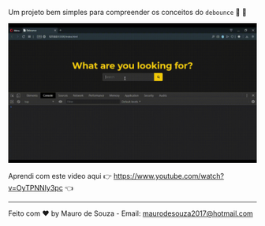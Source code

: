 Um projeto bem simples para compreender os conceitos do `debounce` :tennis: :tennis:

![App gif](.github/app.gif)

Aprendi com este video aqui :point_right: https://www.youtube.com/watch?v=OyTPNNIy3pc :point_left:

---
Feito com :heart: by Mauro de Souza - Email: maurodesouza2017@hotmail.com